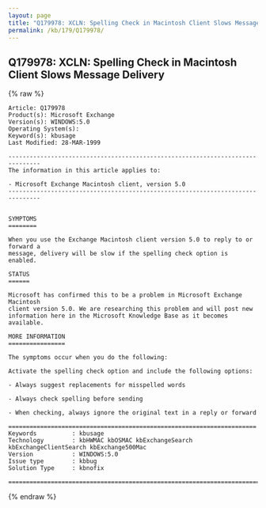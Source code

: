 ```yaml
---
layout: page
title: "Q179978: XCLN: Spelling Check in Macintosh Client Slows Message Delivery"
permalink: /kb/179/Q179978/
---
```


## Q179978: XCLN: Spelling Check in Macintosh Client Slows Message Delivery

{% raw %}

	Article: Q179978
	Product(s): Microsoft Exchange
	Version(s): WINDOWS:5.0
	Operating System(s): 
	Keyword(s): kbusage
	Last Modified: 28-MAR-1999
	
	-------------------------------------------------------------------------------
	The information in this article applies to:
	
	- Microsoft Exchange Macintosh client, version 5.0 
	-------------------------------------------------------------------------------
	
	
	SYMPTOMS
	========
	
	When you use the Exchange Macintosh client version 5.0 to reply to or forward a
	message, delivery will be slow if the spelling check option is enabled.
	
	STATUS
	======
	
	Microsoft has confirmed this to be a problem in Microsoft Exchange Macintosh
	client version 5.0. We are researching this problem and will post new
	information here in the Microsoft Knowledge Base as it becomes available.
	
	MORE INFORMATION
	================
	
	The symptoms occur when you do the following:
	
	Activate the spelling check option and include the following options:
	
	- Always suggest replacements for misspelled words
	
	- Always check spelling before sending
	
	- When checking, always ignore the original text in a reply or forward
	
	======================================================================
	Keywords          : kbusage 
	Technology        : kbHWMAC kbOSMAC kbExchangeSearch kbExchangeClientSearch kbExchange500Mac
	Version           : WINDOWS:5.0
	Issue type        : kbbug
	Solution Type     : kbnofix
	
	=============================================================================
	

{% endraw %}
